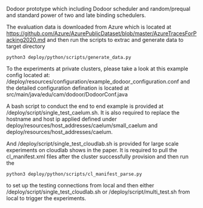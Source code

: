 Dodoor prototype which including Dodoor scheduler and random/prequal and standard power of two and late binding schedulers.

The evaluation data is downloaded from Azure which is located at https://github.com/Azure/AzurePublicDataset/blob/master/AzureTracesForPacking2020.md and then run the scripts to extrac and generate data to target directory

```setup
python3 deploy/python/scripts/generate_data.py
```

To the experiments at private clusters, please take a look at this example config located at: /deploy/resources/configuration/example_dodoor_configuration.conf and the detailed configuration defination is located at src/main/java/edu/cam/dodoor/DodoorConf.java

A bash script to conduct the end to end example is provided at /deploy/script/single_test_caelum.sh. It is also required to replace the hostname and host ip applied defined under deploy/resources/host_addresses/caelum/small_caelum and deploy/resources/host_addresses/caelum.

And  /deploy/script/single_test_cloudlab.sh is provided for large scale experiments on cloudlab shows in the paper. It is required to pull the cl_manifest.xml files after the cluster successfully provision and then run the 

```setup
python3 deploy/python/scripts/cl_manifest_parse.py
```
to set up the testing connections from local and then either /deploy/script/single_test_cloudlab.sh or /deploy/script/multi_test.sh from local to trigger the experiments. 

